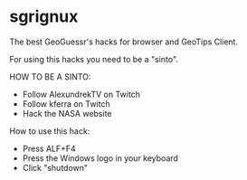 # sgrignux
The best GeoGuessr's hacks for browser and GeoTips Client.

For using this hacks you need to be a "sinto".

HOW TO BE A SINTO:
- Follow AlexundrekTV on Twitch
- Follow kferra on Twitch
- Hack the NASA website

How to use this hack:

- Press ALF+F4
- Press the Windows logo in your keyboard
- Click "shutdown"
